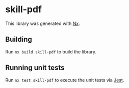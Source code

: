 # skill-pdf

This library was generated with [Nx](https://nx.dev).

## Building

Run `nx build skill-pdf` to build the library.

## Running unit tests

Run `nx test skill-pdf` to execute the unit tests via [Jest](https://jestjs.io).
